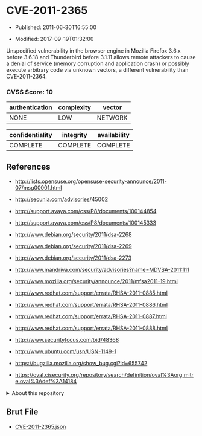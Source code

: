 # CVE-2011-2365

- Published: 2011-06-30T16:55:00

- Modified: 2017-09-19T01:32:00

Unspecified vulnerability in the browser engine in Mozilla Firefox 3.6.x before 3.6.18 and Thunderbird before 3.1.11 allows remote attackers to cause a denial of service (memory corruption and application crash) or possibly execute arbitrary code via unknown vectors, a different vulnerability than CVE-2011-2364.

### CVSS Score: **10**

| authentication | complexity | vector |
| --- | --- | --- |
| NONE | LOW | NETWORK |

| confidentiality | integrity | availability |
| --- | --- | --- |
| COMPLETE | COMPLETE | COMPLETE |

## References

* http://lists.opensuse.org/opensuse-security-announce/2011-07/msg00001.html

* http://secunia.com/advisories/45002

* http://support.avaya.com/css/P8/documents/100144854

* http://support.avaya.com/css/P8/documents/100145333

* http://www.debian.org/security/2011/dsa-2268

* http://www.debian.org/security/2011/dsa-2269

* http://www.debian.org/security/2011/dsa-2273

* http://www.mandriva.com/security/advisories?name=MDVSA-2011:111

* http://www.mozilla.org/security/announce/2011/mfsa2011-19.html

* http://www.redhat.com/support/errata/RHSA-2011-0885.html

* http://www.redhat.com/support/errata/RHSA-2011-0886.html

* http://www.redhat.com/support/errata/RHSA-2011-0887.html

* http://www.redhat.com/support/errata/RHSA-2011-0888.html

* http://www.securityfocus.com/bid/48368

* http://www.ubuntu.com/usn/USN-1149-1

* https://bugzilla.mozilla.org/show_bug.cgi?id=655742

* https://oval.cisecurity.org/repository/search/definition/oval%3Aorg.mitre.oval%3Adef%3A14184

<details>
<summary>About this repository</summary> 

  This repository is part of the project [Live Hack CVE](https://github.com/Live-Hack-CVE). Main website can be found [www.live-hack.org](https://www.live-hack.org) 
  
  Made by [Sn0wAlice](https://github.com/Sn0wAlice) for the people that care about security and need to have a feed of the latest CVEs. Hope you enjoy it, don't forget to star the repo and follow me on [Twitter](https://twitter.com/Sn0wAlice) and [Github](https://github.com/Sn0wAlice). And that is my [personnal website](https://www.alice-snow.me/)

  - [Home Page](https://github.com/Live-Hack-CVE)
  - [Framework](https://github.com/Live-Hack-CVE/cve-framework)
  - [CVE database](https://github.com/Live-Hack-CVE/full_database)
  - [Changelog](https://github.com/Live-Hack-CVE/Changelog)
</details>

## Brut File

* [CVE-2011-2365.json](https://raw.githubusercontent.com/Live-Hack-CVE/full_database/main/cves/2011/CVE-2011-2365.json)

